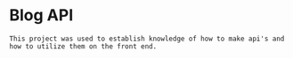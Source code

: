 # Blog API

    This project was used to establish knowledge of how to make api's and how to utilize them on the front end.
